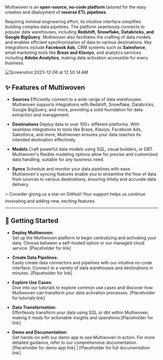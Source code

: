 Multiwoven is an **open-source, no-code platform** tailored for the easy creation and deployment of **reverse ETL pipelines**. 

Requiring minimal engineering effort, its intuitive interface simplifies building complex data pipelines. The platform seamlessly connects to popular data warehouses, including **Redshift, Snowflake, Databricks, and Google BigQuery**. Multiwoven also facilitates the crafting of data models and enables efficient synchronization of data to various destinations. Key integrations include **Facebook Ads**, CRM systems such as **Salesforce**, email marketing tools like **Braze and Klaviyo**, and analytics services including **Adobe Analytics**, making data activation accessible for every business.

<img alt="Screenshot 2023-12-06 at 12 50 14 AM" src="https://github.com/Multiwoven/multiwoven/assets/1298480/8ed5e37e-cba4-4b74-9f70-9c2bbbc11524">

## ✨ Features of Multiwoven
- **Sources**
Efficiently connect to a wide range of data warehouses. Multiwoven supports integrations with Redshift, Snowflake, Databricks, Google BigQuery, and more, providing a solid foundation for data extraction and management.

- **Destinations**
Deploy data to over 100+ different platforms. With seamless integrations to tools like Braze, Klaviyo, Facebook Ads, Salesforce, and more, Multiwoven ensures your data reaches its intended destination effectively.

- **Models**
Craft powerful data models using SQL, visual builders, or DBT. Multiwoven's flexible modeling options allow for precise and customized data handling, suitable for any business need.

- **Syncs**
Schedule and monitor your data pipelines with ease. Multiwoven's syncing features enable you to streamline the flow of data from sources to various destinations, ensuring timely and accurate data delivery.

<p>⭐ Consider giving us a star on GitHub! Your support helps us continue innovating and adding new, exciting features.</p>

<hr>

## 🚀 Getting Started

- **Deploy Multiwoven:**  
  Set up the Multiwoven platform to begin centralizing and activating your data. Choose between a self-hosted option or our managed cloud service. [Placeholder for link]

- **Create Data Pipelines:**  
  Easily create data connectors and pipelines with our intuitive no-code interface. Connect to a variety of data warehouses and destinations in minutes. [Placeholder for link]

- **Explore Use Cases:**  
  Dive into our tutorials to explore common use cases and discover how Multiwoven can transform your data activation processes. [Placeholder for tutorials link]

- **Data Transformation:**  
  Effortlessly transform your data using SQL or dbt within Multiwoven, making it ready for actionable insights and operations.[Placeholder for link]

- **Demo and Documentation:**  
  Get hands-on with our demo app to see Multiwoven in action. For more detailed guidance, refer to our comprehensive documentation. [Placeholder for demo app link] | [Placeholder for full documentation link]
